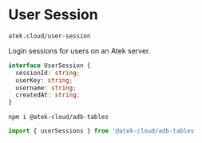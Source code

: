 # User Session

`atek.cloud/user-session`

Login sessions for users on an Atek server.

```typescript
interface UserSession {
  sessionId: string;
  userKey: string;
  username: string;
  createdAt: string;
}
```

```
npm i @atek-cloud/adb-tables
```

```typescript
import { userSessions } from '@atek-cloud/adb-tables
```
